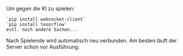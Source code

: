 Um gegen die KI zu spielen:

    `pip install websocket-client`
    `pip install tesorflow`
    evtl. noch andere Sachen...
Nach Spielende wird automatisch neu verbunden.
Am besten läuft der Server schon vor Ausführung.